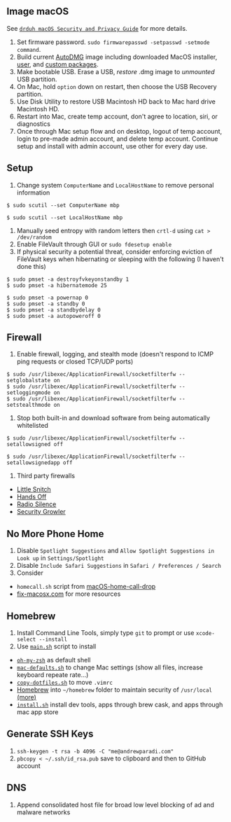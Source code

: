 Image macOS
---

See [`drduh macOS Security and Privacy Guide`](https://github.com/drduh/macOS-Security-and-Privacy-Guide) for more details.

1. Set firmware password. `sudo firmwarepasswd -setpasswd -setmode command`.
1. Build current [AutoDMG](https://github.com/MagerValp/AutoDMG) image including downloaded MacOS installer,  [user](https://magervalp.github.io/CreateUserPkg/), and [custom packages](./autodmg-custom.sparsebundle).
1. Make bootable USB. Erase a USB, *restore* .dmg image to *unmounted* USB partition.
1. On Mac, hold `option` down on restart, then choose the USB Recovery partition.
1. Use Disk Utility to restore USB Macintosh HD back to Mac hard drive Macintosh HD.
1. Restart into Mac, create temp account, don't agree to location, siri, or diagnostics
1. Once through Mac setup flow and on desktop, logout of temp account, login to pre-made admin account, and delete temp account. Continue setup and install with admin account, use other for every day use.

Setup
---
1. Change system `ComputerName` and `LocalHostName` to remove personal information

  ```
  $ sudo scutil --set ComputerName mbp

  $ sudo scutil --set LocalHostName mbp
  ```

1. Manually seed entropy with random letters then `crtl-d` using `cat > /dev/random`
1. Enable FileVault through GUI or `sudo fdesetup enable`
1. If physical security a potential threat, consider enforcing eviction of FileVault keys when hibernating or sleeping with the following (I haven't done this)

  ```
  $ sudo pmset -a destroyfvkeyonstandby 1
  $ sudo pmset -a hibernatemode 25

  $ sudo pmset -a powernap 0
  $ sudo pmset -a standby 0
  $ sudo pmset -a standbydelay 0
  $ sudo pmset -a autopoweroff 0
  ```

Firewall
---
1. Enable firewall, logging, and stealth mode (doesn't respond to ICMP ping requests or closed TCP/UDP ports)
  ```
  $ sudo /usr/libexec/ApplicationFirewall/socketfilterfw --setglobalstate on
  $ sudo /usr/libexec/ApplicationFirewall/socketfilterfw --setloggingmode on
  $ sudo /usr/libexec/ApplicationFirewall/socketfilterfw --setstealthmode on
  ```
1. Stop both built-in and download software from being automatically whitelisted
  ```
  $ sudo /usr/libexec/ApplicationFirewall/socketfilterfw --setallowsigned off

  $ sudo /usr/libexec/ApplicationFirewall/socketfilterfw --setallowsignedapp off
  ```
1. Third party firewalls
  - [Little Snitch](https://www.obdev.at/products/littlesnitch/index.html)
  - [Hands Off](https://www.oneperiodic.com/products/handsoff/)
  - [Radio Silence](https://radiosilenceapp.com/)
  - [Security Growler](https://pirate.github.io/security-growler/)


No More Phone Home
---
1. Disable `Spotlight Suggestions` and `Allow Spotlight Suggestions in Look up` in `Settings/Spotlight`
1. Disable `Include Safari Suggestions` in `Safari / Preferences / Search`
1. Consider
  - `homecall.sh` script from [macOS-home-call-drop](https://github.com/karek314/macOS-home-call-drop)
  - [fix-macosx.com](https://fix-macosx.com/) for more resources

Homebrew
---
1. Install Command Line Tools, simply type `git` to prompt or use `xcode-select --install`
1. Use [`main.sh`](../main.sh) script to install
  - [`oh-my-zsh`](http://ohmyz.sh/) as default shell
  - [`mac-defaults.sh`](./scripts/mac-defaults.sh) to change Mac settings (show all files, increase keyboard repeate rate...)
  - [`copy-dotfiles.sh`](./scripts/copy-dotfiles.sh) to move `.vimrc` 
  - [Homebrew](https://brew.sh/) into `~/homebrew` folder to maintain security of `/usr/local` [(more)](https://github.com/Homebrew/brew/blob/master/docs/Installation.md#installation)
  - [`install.sh`](./scripts/install.sh) install dev tools, apps through brew cask, and apps through mac app store

Generate SSH Keys
---
1. `ssh-keygen -t rsa -b 4096 -C "me@andrewparadi.com"`
1. `pbcopy < ~/.ssh/id_rsa.pub` save to clipboard and then to GitHub account

DNS
---
1. Append consolidated host file for broad low level blocking of ad and malware networks






